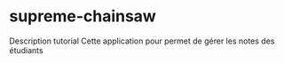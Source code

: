 # supreme-chainsaw
Description tutorial
Cette application pour permet de gérer les notes des étudiants
